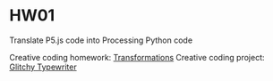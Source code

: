 # HW01

Translate P5.js code into Processing Python code

Creative coding homework: [Transformations](https://editor.p5js.org/happyholly11/sketches/uClDX1Udk)
Creative coding project: [Glitchy Typewriter](https://editor.p5js.org/thiagohersan/sketches/KJO5CEwKM)